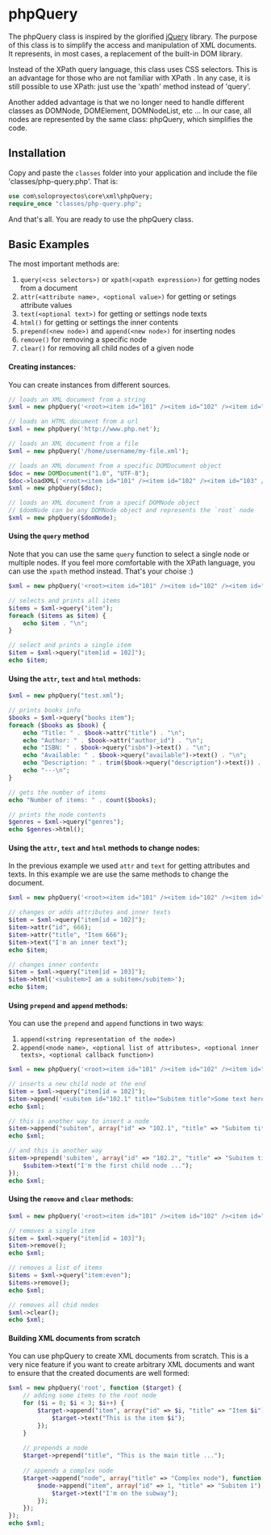 phpQuery
========

The phpQuery class is inspired by the glorified [jQuery](http://jquery.com/) library. The purpose of this class is to simplify the access and manipulation of XML documents. It represents, in most cases, a replacement of the built-in DOM library.

Instead of the XPath query language, this class uses CSS selectors. This is an advantage for those who are not familiar with XPath . In any case, it is still possible to use XPath: just use the 'xpath' method instead of 'query'.

Another added advantage is that we no longer need to handle different classes as DOMNode, DOMElement, DOMNodeList, etc ... In our case, all nodes are represented by the same class: phpQuery, which simplifies the code.

Installation
------------

Copy and paste the `classes` folder into your application and include the file 'classes/php-query.php'. That is:

```PHP
use com\soloproyectos\core\xml\phpQuery;
require_once "classes/php-query.php";
```

And that's all. You are ready to use the phpQuery class.

Basic Examples
--------------

The most important methods are:

1. `query(<css selectors>)` or `xpath(<xpath expression>)` for getting nodes from a document
2. `attr(<attribute name>, <optional value>)` for getting or setings attribute values
3. `text(<optional text>)` for getting or settings node texts
4. `html()` for getting or settings the inner contents
5. `prepend(<new node>)` and `append(<new node>)` for inserting nodes
6. `remove()` for removing a specific node
7. `clear()` for removing all child nodes of a given node


#### Creating instances:

You can create instances from different sources.

```PHP
// loads an XML document from a string
$xml = new phpQuery('<root><item id="101" /><item id="102" /><item id="103" /></root>');

// loads an HTML document from a url
$xml = new phpQuery('http://www.php.net');

// loads an XML document from a file
$xml = new phpQuery('/home/username/my-file.xml');

// loads an XML document from a specific DOMDocument object
$doc = new DOMDocument("1.0", "UTF-8");
$doc->loadXML('<root><item id="101" /><item id="102" /><item id="103" /></root>');
$xml = new phpQuery($doc);

// loads an XML document from a specif DOMNode object
// $domNode can be any DOMNode object and represents the `root` node
$xml = new phpQuery($domNode);
```

#### Using the `query` method

Note that you can use the same `query` function to select a single node or multiple nodes. If you feel more comfortable with the XPath language, you can use the `xpath` method instead. That's your choise :)

```PHP
$xml = new phpQuery('<root><item id="101" /><item id="102" /><item id="103" /></root>');

// selects and prints all items
$items = $xml->query("item");
foreach ($items as $item) {
    echo $item . "\n";
}

// select and prints a single item
$item = $xml->query("item[id = 102]");
echo $item;
```

#### Using the `attr`, `text` and `html` methods:
```PHP
$xml = new phpQuery("test.xml");

// prints books info
$books = $xml->query("books item");
foreach ($books as $book) {
    echo "Title: " . $book->attr("title") . "\n";
    echo "Author: " . $book->attr("author_id") . "\n";
    echo "ISBN: " . $book->query("isbn")->text() . "\n";
    echo "Available: " . $book->query("available")->text() . "\n";
    echo "Description: " . trim($book->query("description")->text()) . "\n";
    echo "---\n";
}

// gets the number of items
echo "Number of items: " . count($books);

// prints the node contents
$genres = $xml->query("genres");
echo $genres->html();
```

#### Using the `attr`, `text` and `html` methods to change nodes:

In the previous example we used `attr` and `text` for getting attributes and texts. In this example we are use the same methods to change the document.

```PHP
$xml = new phpQuery('<root><item id="101" /><item id="102" /><item id="103" /></root>');

// changes or adds attributes and inner texts
$item = $xml->query("item[id = 102]");
$item->attr("id", 666);
$item->attr("title", "Item 666");
$item->text("I'm an inner text");
echo $item;

// changes inner contents
$item = $xml->query("item[id = 103]");
$item->html('<subitem>I am a subitem</subitem>');
echo $item;
```

#### Using `prepend` and `append` methods:

You can use the `prepend` and `append` functions in two ways:

1. `append(<string representation of the node>)`
2. `append(<node name>, <optional list of attributes>, <optional inner texts>, <optional callback function>)`

```PHP
$xml = new phpQuery('<root><item id="101" /><item id="102" /><item id="103" /></root>');

// inserts a new child node at the end
$item = $xml->query("item[id = 102]");
$item->append('<subitem id="102.1" title="Subitem title">Some text here ...</subitem>');
echo $xml;

// this is another way to insert a node
$item->append("subitem", array("id" => "102.1", "title" => "Subitem title"), "Some text here ...");
echo $xml;

// and this is another way
$item->prepend('subitem', array("id" => "102.2", "title" => "Subitem title"), function ($subitem) {
    $subitem->text("I'm the first child node ...");
});
echo $xml;
```

#### Using the `remove` and `clear` methods:

```PHP
$xml = new phpQuery('<root><item id="101" /><item id="102" /><item id="103" /></root>');

// removes a single item
$item = $xml->query("item[id = 103]");
$item->remove();
echo $xml;

// removes a list of items
$items = $xml->query("item:even");
$items->remove();
echo $xml;

// removes all chid nodes
$xml->clear();
echo $xml;
```

#### Building XML documents from scratch

You can use phpQuery to create XML documents from scratch. This is a very nice feature if you want to create arbitrary XML documents and want to ensure that the created documents are well formed:

```PHP
$xml = new phpQuery('root', function ($target) {
    // adding some items to the root node
    for ($i = 0; $i < 3; $i++) {
        $target->append("item", array("id" => $i, "title" => "Item $i"), function ($target) use ($i) {
            $target->text("This is the item $i");
        });
    }
    
    // prepends a node
    $target->prepend("title", "This is the main title ...");
    
    // appends a complex node
    $target->append("node", array("title" => "Complex node"), function ($node) {
        $node->append("item", array("id" => 1, "title" => "Subitem 1"), function ($target) {
            $target->text("I'm on the subway");
        });
    });
});
echo $xml;
```
